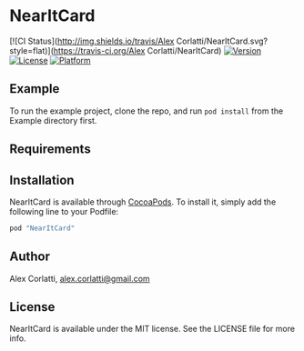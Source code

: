 # NearItCard

[![CI Status](http://img.shields.io/travis/Alex Corlatti/NearItCard.svg?style=flat)](https://travis-ci.org/Alex Corlatti/NearItCard)
[![Version](https://img.shields.io/cocoapods/v/NearItCard.svg?style=flat)](http://cocoapods.org/pods/NearItCard)
[![License](https://img.shields.io/cocoapods/l/NearItCard.svg?style=flat)](http://cocoapods.org/pods/NearItCard)
[![Platform](https://img.shields.io/cocoapods/p/NearItCard.svg?style=flat)](http://cocoapods.org/pods/NearItCard)

## Example

To run the example project, clone the repo, and run `pod install` from the Example directory first.

## Requirements

## Installation

NearItCard is available through [CocoaPods](http://cocoapods.org). To install
it, simply add the following line to your Podfile:

```ruby
pod "NearItCard"
```

## Author

Alex Corlatti, alex.corlatti@gmail.com

## License

NearItCard is available under the MIT license. See the LICENSE file for more info.
